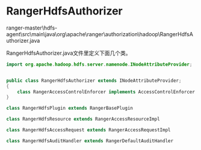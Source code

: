 # RangerHdfsAuthorizer

ranger-master\hdfs-agent\src\main\java\org\apache\ranger\authorization\hadoop\RangerHdfsAuthorizer.java

RangerHdfsAuthorizer.java文件里定义下面几个类。

```JAVA
import org.apache.hadoop.hdfs.server.namenode.INodeAttributeProvider;


public class RangerHdfsAuthorizer extends INodeAttributeProvider;
{
    class RangerAccessControlEnforcer implements AccessControlEnforcer
}

class RangerHdfsPlugin extends RangerBasePlugin

class RangerHdfsResource extends RangerAccessResourceImpl 

class RangerHdfsAccessRequest extends RangerAccessRequestImpl 

class RangerHdfsAuditHandler extends RangerDefaultAuditHandler 

```
